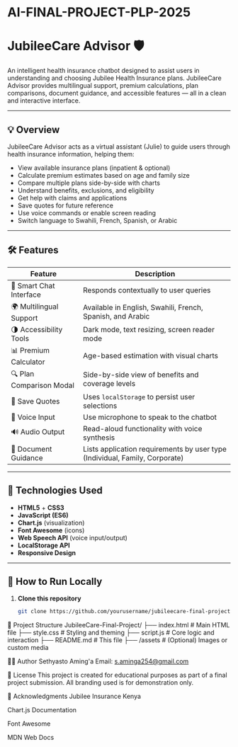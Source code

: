 # AI-FINAL-PROJECT-PLP-2025
# JubileeCare Advisor 🛡️

An intelligent health insurance chatbot designed to assist users in understanding and choosing Jubilee Health Insurance plans. JubileeCare Advisor provides multilingual support, premium calculations, plan comparisons, document guidance, and accessible features — all in a clean and interactive interface.

---

## 💡 Overview

JubileeCare Advisor acts as a virtual assistant (Julie) to guide users through health insurance information, helping them:

- View available insurance plans (inpatient & optional)
- Calculate premium estimates based on age and family size
- Compare multiple plans side-by-side with charts
- Understand benefits, exclusions, and eligibility
- Get help with claims and applications
- Save quotes for future reference
- Use voice commands or enable screen reading
- Switch language to Swahili, French, Spanish, or Arabic

---

## 🛠️ Features

| Feature                     | Description                                                                 |
|----------------------------|-----------------------------------------------------------------------------|
| 💬 Smart Chat Interface     | Responds contextually to user queries                                       |
| 🌍 Multilingual Support     | Available in English, Swahili, French, Spanish, and Arabic                  |
| 🌗 Accessibility Tools      | Dark mode, text resizing, screen reader mode                                |
| 📊 Premium Calculator       | Age-based estimation with visual charts                                     |
| 🔍 Plan Comparison Modal    | Side-by-side view of benefits and coverage levels                           |
| 💾 Save Quotes              | Uses `localStorage` to persist user selections                              |
| 🎤 Voice Input              | Use microphone to speak to the chatbot                                      |
| 🔊 Audio Output             | Read-aloud functionality with voice synthesis                               |
| 📄 Document Guidance        | Lists application requirements by user type (Individual, Family, Corporate) |

---

## 🧪 Technologies Used

- **HTML5** + **CSS3**
- **JavaScript (ES6)**
- **Chart.js** (visualization)
- **Font Awesome** (icons)
- **Web Speech API** (voice input/output)
- **LocalStorage API**
- **Responsive Design**

---

## 🚀 How to Run Locally

1. **Clone this repository**
   ```bash
   git clone https://github.com/yourusername/jubileecare-final-project.git
   
📄 Project Structure
JubileeCare-Final-Project/
├── index.html           # Main HTML file
├── style.css            # Styling and theming
├── script.js            # Core logic and interaction
├── README.md            # This file
├── /assets              # (Optional) Images or custom media

👩‍💼 Author
Sethyasto Aming'a
Email: s.aminga254@gmail.com

📑 License
This project is created for educational purposes as part of a final project submission. All branding used is for demonstration only.

🙏 Acknowledgments
Jubilee Insurance Kenya

Chart.js Documentation

Font Awesome

MDN Web Docs
